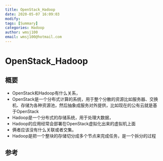```yaml
---
title: OpenStack_Hadoop
date: 2020-05-07 16:09:03
modify: 
tags: [Summary]
categories: Hadoop
author: wmsj100
email: wmsj100@hotmail.com
---
```


# OpenStack_Hadoop

## 概要

- OpenStack和Hadoop有什么关系，
- OpenStack是一个分布式计算的系统，用于整个分散的资源比如服务器、交换机、存储为各种资源池，然后抽象成服务对外提供，比如现在的公有云就是基于OpenStack
- Hadoop是一个分布式的存储系统，用于处理大数据，
- Hadoop的应用经常会部署在OpenStack虚拟化出来的虚拟机上面
- 俩者应该没有什么关联或者交集。
- Hadoop是把一个整块的存储切分成多个节点来完成任务，是一个拆分的过程

## 参考

